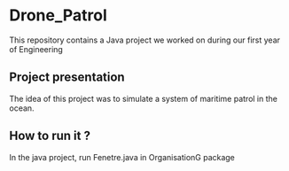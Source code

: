 # Drone_Patrol
This repository contains a Java project we worked on during our first year of Engineering

## Project presentation

The idea of this project was to simulate a system of maritime patrol in the ocean.


## How to run it ?

In the java project, run Fenetre.java in OrganisationG package